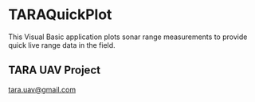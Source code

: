# TARAQuickPlot
This Visual Basic application plots sonar range measurements to provide quick live range data in the field.

## TARA UAV Project
tara.uav@gmail.com
